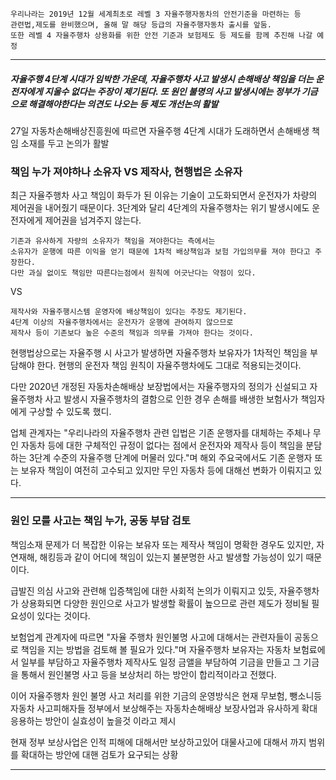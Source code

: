 ```
우리나라는 2019년 12월 세계최초로 레벨 3 자율주행자동차의 안전기준을 마련하는 등 
관련법,제도를 완비했으며, 올해 말 해당 등급의 자율주행자동차 출시를 앞둠. 
또한 레벨 4 자율주행차 상용화를 위한 안전 기준과 보험제도 등 제도를 함께 추진해 나갈 예정
```

---

##### 자율주행 4단계 시대가 임박한 가운데, 자율주행차 사고 발생시 손해배상 책임을 더는 운전자에게 지울수 없다는 주장이 제기된다. 또 원인 불명의 사고 발생시에는 정부가 기금으로 해결해야한다는 의견도 나오는 등 제도 개선논의 활발

27일 자동차손해배상진흥원에 따르면 자율주행 4단계 시대가 도래하면서 손해배생 책임 소재를 두고 논의가 활발 

### 책임 누가 져야하나 소유자 VS 제작사, 현행법은 소유자

최근 자율주행차 사고 책임이 화두가 된 이유는 기술이 고도화되면서 운전자가 차량의 제어권을 내어줬기 때문이다. 3단계와 달리 4단계의 자율주행차는 위기 발생시에도 운전자에게 제어권을 넘겨주지 않는다. 

```
기존과 유사하게 자량의 소유자가 책임을 져야한다는 측에서는 
소유자가 운행에 따른 이익을 얻기 때문에 1차적 배상책임과 보험 가입의무를 져야 한다고 주장한다. 
다만 과실 없이도 책임만 따른다는점에서 원칙에 어긋난다는 약점이 있다.
```

VS

```
제작사와 자율주행시스템 운영자에 배상책임이 있다는 주장도 제기된다. 
4단계 이상의 자율주행차에서는 운전자가 운행에 관여하지 않으므로 
제작사 등이 기존보다 높은 수준의 책임과 의무를 가져야 한다는 것이다. 
```

현행법상으로는 자율주행 시 사고가 발생하면 자율주행차 보유자가 1차적인 책임을 부담해야 한다. 현행의 운전자 책임 원칙이 자율주행차에도 그대로 적용되는것이다. 

다만 2020년 개정된 자동차손해배상 보장법에서는 자율주행자의 정의가 신설되고 자율주행차 사고 발생시 자율주행차의 결함으로 인한 경우 손해를 배생한 보험사가 책임자에게 구상할 수 있도록 했디.

업체 관계자는 "우리나라의 자율주행차 관련 입법은 기존 운행자를 대체하는 주체나 무인 자동차 등에 대한 구체적인 규정이 없다는 점에서 운전자와 제작사 등이 책임을 분담하는 3단계 수준의 자율주행 단계에 머물러 있다."며 해외 주요국에서도 기존 운행자 또는 보유자 책임이 여전히 고수되고 있지만 무인 자동차 등에 대해선 변화가 이뤄지고 있다. 

---

### 원인 모를 사고는 책임 누가, 공동 부담 검토 

책임소재 문제가 더 복잡한 이유는 보유자 또는 제작사 책임이 명확한 경우도 있지만, 자연재해, 해킹등과 같이 어디에 책임이 있는지 불분명한 사고 발생할 가능성이 있기 때문이다. 

급발진 의심 사고와 관련해 입증책임에 대한 사회적 논의가 이뤄지고 있듯, 자율주행차가 상용화되면 다양한 원인으로 사고가 발생할 확률이 높으므로 관련 제도가 정비될 필요성이 있다는 것이다.

보험업계 관계자에 따르면 "자율 주행차 원인불명 사고에 대해서는 관련자들이 공동으로 책임을 지는 방법을 검토해 볼 필요가 있다."며 자율주행차 보유자는 자동차 보험료에서 일부를 부담하고 자율주행차 제작사도 일정 금앨을 부담하여 기금을 만들고 그 기금을 통해서 원인불명 사고 등을 보상처리 하는 방안이 합리적이라고 전했다.

이어 자율주행차 원인 불명 사고 처리를 위한 기금의 운영방식은 현재 무보험, 뺑소니등 자동차 사고피해자들 정부에서 보상해주는 자동차손해배상 보장사업과 유사하게 확대 응용하는 방안이 실효성이 높을것 이라고 제시

현재 정부 보상사업은 인적 피해에 대해서만 보상하고있어 대물사고에 대해서 까지 범위를 확대하는 방안에 대핸 검토가 요구되는 상황

---
